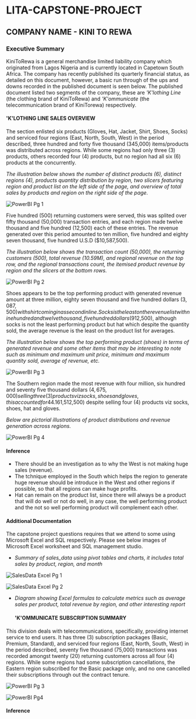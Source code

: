 # LITA-CAPSTONE-PROJECT
## COMPANY NAME - KINI TO REWA
### Executive Summary
KiniToRewa is a general merchandise limited liability company which originated from Lagos Nigeria and is currently located in Capetown South Africa.
The company has recently published its quarterly financial status, as detailed on this document, however, a basic run through of the ups and downs recorded in the published document is seen below.
The published document listed two segments of the company, these are *'K'lothing Line* (the clothing brand of KiniToRewa) and *'K'ommunicate* (the telecommunication brand of KiniTorewa) respectively. 

#### 'K'LOTHING LINE SALES OVERVIEW
The section enlisted six products (Gloves, Hat, Jacket, Shirt, Shoes, Socks) and serviced four regions (East, North, South, West) in the period described, three hundred and forty five thousand (345,000) items/products was distributed across regions. While some regions had only three (3) products, others recorded four (4) products, but no region had all six (6) products at the concurrently.

*The illustration below shows the number of distinct products (6), distinct regions (4), products quantity distribution by region, two slicers featuring region and product list on the left side of the page, and overview of total sales by products and region on the right side of the page.*

![PowerBI Pg 1](https://github.com/user-attachments/assets/24b5f0f2-87ff-4392-8f31-e3e9f2d9cc75)

Five hundred (500) returning customers were served, this was splited over fifty thousand (50,000) transaction entries, and each region made twelve thousand and five hundred (12,500) each of these entries. The revenue generated over this period amounted to ten million, five hundred and eighty seven thousand, five hundred U.S.D ($10,587,500).

*The illustration below shows the transaction count (50,000), the returning customers (500), total revenue (10.59M), and regional revenue on the top row, and the regional transactions count, the itemised product revenue by region and the slicers at the bottom rows.*

![PowerBI Pg 2](https://github.com/user-attachments/assets/b5e0a374-a68a-42af-82f5-c8dc59d5e6f5)

Shoes appears to be the top performing product with generated revenue amount at three million, eighty seven thousand and five hundred dollars ($3,087,500) with shirt coming in as second in line. Socks is the least on the revenue list with nine hundred and twelve thousand, five hundred dollars ($912,500), although socks is not the least performing product but hat which despite the quantity sold, the average revenue is the least on the product list for averages.

*The illustration below shows the top performing product (shoes) in terms of generated revenue and some other items that may be interesting to note such as minimum and maximum unit price, minimum and maximum quantity sold, average of revenue, etc.*

![PowerBI Pg 3](https://github.com/user-attachments/assets/f698755e-4a13-4124-be9b-6a30c45846cd)

The Southern region made the most revenue with four million, six hundred and seventy five thousand dollars ($4,675,000) selling three (3) products viz socks, shoes and gloves, this accounted for 44.16% of the total revenue, while the Western region made the least revenue, one million, five hundred and twelve thousand, five hundred dollars ($1,512,500) despite selling four (4) products viz socks, shoes, hat and gloves.

*Below are pictorial illustrations of product distributions and revenue generation across regions.*

![PowerBI Pg 4](https://github.com/user-attachments/assets/0d0ac58f-4755-4070-a325-30a81a625cc7)

#### Inference
- There should be an investigation as to why the West is not making huge sales (revenue).
- The tchnique employed in the South which helps the region to generate huge revenue should be introduce in the West and other regions if possible, so that all regions can make huge profits.
- Hat can remain on the product list, since there will always be a product that will do well or not do well, in any case, the well performing product and the not so well performing product will complement each other.

#### Additional Documentation
The capstone project questions requires that we attend to some using Microsoft Excel and SQL respectively.
Please see below images of Microsoft Excel worksheet and SQL management studio.

- *Summary of sales_data using pivot tables and charts, it includes total sales by product, region, and month*

![SalesData Excel Pg 1](https://github.com/user-attachments/assets/345d20cf-d486-4abc-8c0c-7d596a884536)

![SalesData Excel Pg 2](https://github.com/user-attachments/assets/43d27df6-acce-4f1d-b2ab-fa531b9e13f0)

- *Diagram showing Excel formulas to calculate metrics such as average sales per product, total revenue by region, and other interesting report*

  #### 'K'OMMUNICATE SUBSCRIPTION SUMMARY
This division deals with telecommunications, specifically, providing internet service to end users. It has three (3) subscription packages (Basic, Premium, Standard), and serviced four regions (East, North, South, West) in the period described, seventy five thousand (75,000) transactions was recorded amongst twenty (20) returning customers across all four (4) regions. While some regions had some subscription cancellations, the Eastern region subscribed for the Basic package only, and no one cancelled their subscriptions through out the contract tenure. 

![PowerBI Pg 3](https://github.com/user-attachments/assets/5fcae494-f494-46ee-a566-28fb323b2bf5)

![PowerBI Pg4](https://github.com/user-attachments/assets/00a09ca7-396d-40ce-9bf4-c137320ad11b)

#### Inference
